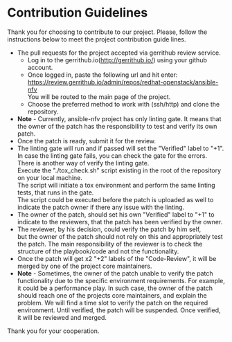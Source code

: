 # Contribution Guidelines

Thank you for choosing to contribute to our project.
Please, follow the instructions below to meet the project contribution guide lines.

- The pull requests for the project accepted via gerrithub review service.
    - Log in to the gerrithub.io(http://gerrithub.io/) using your github account.
    - Once logged in, paste the following url and hit enter:  
      https://review.gerrithub.io/admin/repos/redhat-openstack/ansible-nfv  
      You will be routed to the main page of the project.
    - Choose the preferred method to work with (ssh/http) and clone the repository.
- **Note** - Currently, ansible-nfv project has only linting gate.
  It means that the owner of the patch has the responsibility to test and verify its own patch.
- Once the patch is ready, submit it for the review.
- The linting gate will run and if passed will set the "Verified" label to "+1".  
  In case the linting gate fails, you can check the gate for the errors.  
  There is another way of verify the linting gate.  
  Execute the "./tox_check.sh" script existing in the root of the repository on your local machine.  
  The script will initiate a tox environment and perform the same linting tests, that runs in the gate.  
  The script could be executed before the patch is uploaded as well to indicate the patch owner if there any issue with the linting.
- The owner of the patch, should set his own "Verified" label to "+1" to indicate to the reviewers, that the patch has been verified by the owner.
- The reviewer, by his decision, could verify the patch by him self,  
  but the owner of the patch should not rely on this and appropriately test the patch.
  The main responsibility of the reviewer is to check the structure of the playbook/code and not the functionality.
- Once the patch will get x2 "+2" labels of the "Code-Review", it will be merged by one of the project core maintainers.
- **Note** - Sometimes, the owner of the patch unable to verify the patch functionality due to the specific environment requirements.
  For example, it could be a performance play.
  In such case, the owner of the patch should reach one of the projects core maintainers, and explain the problem.
  We will find a time slot to verify the patch on the required environment.
  Until verified, the patch will be suspended.
  Once verified, it will be reviewed and merged.

Thank you for your cooperation.
